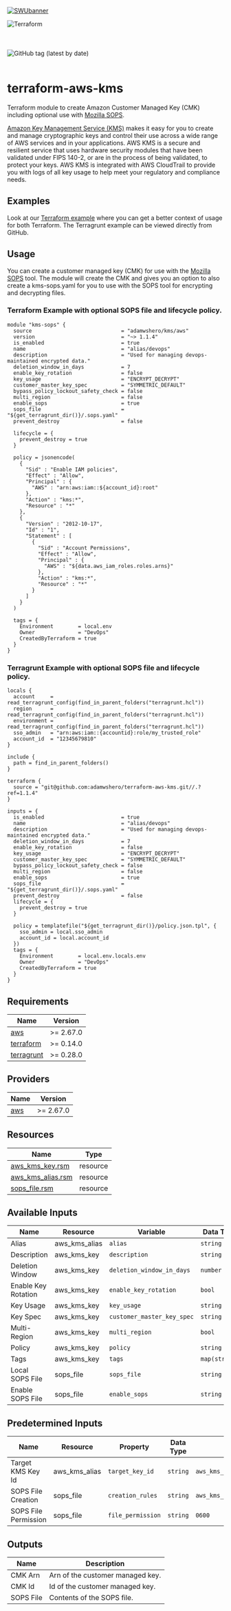 [![SWUbanner](https://raw.githubusercontent.com/vshymanskyy/StandWithUkraine/main/banner2-direct.svg)](https://github.com/vshymanskyy/StandWithUkraine/blob/main/docs/README.md)

![Terraform](https://cloudarmy.io/tldr/images/tf_aws.jpg)
<br>
<br>
<br>
<br>
![GitHub tag (latest by date)](https://img.shields.io/github/v/tag/adamwshero/terraform-aws-kms?color=lightgreen&label=latest%20tag%3A&style=for-the-badge)
<br>
<br>
# terraform-aws-kms

Terraform module to create Amazon Customer Managed Key (CMK) including optional use with [Mozilla SOPS](https://github.com/mozilla/sops).

[Amazon Key Management Service (KMS)](https://aws.amazon.com/kms/) makes it easy for you to create and manage cryptographic keys and control their use across a wide range of AWS services and in your applications. AWS KMS is a secure and resilient service that uses hardware security modules that have been validated under FIPS 140-2, or are in the process of being validated, to protect your keys. AWS KMS is integrated with AWS CloudTrail to provide you with logs of all key usage to help meet your regulatory and compliance needs.

## Examples

Look at our [Terraform example](latest/examples/terraform/) where you can get a better context of usage for both Terraform. The Terragrunt example can be viewed directly from GitHub.


## Usage

You can create a customer managed key (CMK) for use with the [Mozilla SOPS](https://github.com/mozilla/sops) tool. The module will create the CMK and gives you an option to also create a kms-sops.yaml for you to use with the SOPS tool for encrypting and decrypting files.

### Terraform Example with optional SOPS file and lifecycle policy.

```
module "kms-sops" {
  source                             = "adamwshero/kms/aws"
  version                            = "~> 1.1.4"
  is_enabled                         = true
  name                               = "alias/devops"
  description                        = "Used for managing devops-maintained encrypted data."
  deletion_window_in_days            = 7
  enable_key_rotation                = false
  key_usage                          = "ENCRYPT_DECRYPT"
  customer_master_key_spec           = "SYMMETRIC_DEFAULT"
  bypass_policy_lockout_safety_check = false
  multi_region                       = false
  enable_sops                        = true
  sops_file                          = "${get_terragrunt_dir()}/.sops.yaml"
  prevent_destroy                    = false

  lifecycle = {
    prevent_destroy = true
  }

  policy = jsonencode(
    {
      "Sid" : "Enable IAM policies",
      "Effect" : "Allow",
      "Principal" : {
        "AWS" : "arn:aws:iam::${account_id}:root"
      },
      "Action" : "kms:*",
      "Resource" : "*"
    },
    {
      "Version" : "2012-10-17",
      "Id" : "1",
      "Statement" : [
        {
          "Sid" : "Account Permissions",
          "Effect" : "Allow",
          "Principal" : {
            "AWS" : "${data.aws_iam_roles.roles.arns}"
          },
          "Action" : "kms:*",
          "Resource" : "*"
        }
      ]
    }
  )

  tags = {
    Environment        = local.env
    Owner              = "DevOps"
    CreatedByTerraform = true
  }
}
```

### Terragrunt Example with optional SOPS file and lifecycle policy.

```
locals {
  account     = read_terragrunt_config(find_in_parent_folders("terragrunt.hcl"))
  region      = read_terragrunt_config(find_in_parent_folders("terragrunt.hcl"))
  environment = read_terragrunt_config(find_in_parent_folders("terragrunt.hcl"))
  sso_admin   = "arn:aws:iam::{accountid}:role/my_trusted_role"
  account_id  = "12345679810"
}

include {
  path = find_in_parent_folders()
}

terraform {
  source = "git@github.com:adamwshero/terraform-aws-kms.git//.?ref=1.1.4"
}

inputs = {
  is_enabled                         = true
  name                               = "alias/devops"
  description                        = "Used for managing devops-maintained encrypted data."
  deletion_window_in_days            = 7
  enable_key_rotation                = false
  key_usage                          = "ENCRYPT_DECRYPT"
  customer_master_key_spec           = "SYMMETRIC_DEFAULT"
  bypass_policy_lockout_safety_check = false
  multi_region                       = false
  enable_sops                        = true
  sops_file                          = "${get_terragrunt_dir()}/.sops.yaml"
  prevent_destroy                    = false
  lifecycle = {
    prevent_destroy = true
  }

  policy = templatefile("${get_terragrunt_dir()}/policy.json.tpl", {
    sso_admin = local.sso_admin
    account_id = local.account_id
  })
  tags = {
    Environment        = local.env.locals.env
    Owner              = "DevOps"
    CreatedByTerraform = true
  }
}
```

<!-- BEGINNING OF PRE-COMMIT-TERRAFORM DOCS HOOK -->
## Requirements

| Name | Version |
|------|---------|
| <a name="requirement_aws"></a> [aws](#requirement\_aws) | >= 2.67.0 |
| <a name="requirement_terraform"></a> [terraform](#requirement\_terraform) | >= 0.14.0 
| <a name="requirement_terragrunt"></a> [terragrunt](#requirement\_terragrunt) | >= 0.28.0 |

## Providers

| Name | Version |
|------|---------|
| <a name="provider_aws"></a> [aws](#provider\_aws) | >= 2.67.0 |

## Resources

| Name | Type |
|------|------|
| [aws_kms_key.rsm](https://registry.terraform.io/providers/hashicorp/aws/latest/docs/resources/kms_key) | resource |
| [aws_kms_alias.rsm](https://registry.terraform.io/providers/hashicorp/aws/latest/docs/resources/kms_alias) | resource |
| [sops_file.rsm](https://registry.terraform.io/providers/carlpett/sops/latest/docs/data-sources/file) | resource |


## Available Inputs

| Name                | Resource    |  Variable                  | Data Type    | Default             | Required?
| --------------------| ------------|----------------------------| -------------|---------------------|----------
| Alias               |aws_kms_alias| `alias`                    | `string`     | `""`                | No
| Description         | aws_kms_key | `description`              | `string`     | `""`                | No
| Deletion Window     | aws_kms_key | `deletion_window_in_days`  | `number`     | `7`                 | No
| Enable Key Rotation | aws_kms_key | `enable_key_rotation`      | `bool`       | `false`             | No
| Key Usage           | aws_kms_key | `key_usage`                | `string`     | `ENCRYPT_DECRYPT`   | No
| Key Spec            | aws_kms_key | `customer_master_key_spec` | `string`     | `SYMMETRIC_DEFAULT` | No
| Multi-Region        | aws_kms_key | `multi_region`             | `bool`       | `false`             | No
| Policy              | aws_kms_key | `policy`                   | `string`     | `""`                | No
| Tags                | aws_kms_key | `tags`                     | `map(string)`| `""`                | No
| Local SOPS File     | sops_file   | `sops_file`                | `string`     | `""`                | Yes
| Enable SOPS File    | sops_file   | `enable_sops`              | `string`     | `true`              | No

## Predetermined Inputs

| Name                | Resource    |  Property                 | Data Type    | Default                 | Required?
| --------------------| ------------|---------------------------| -------------|-------------------------|----------
| Target KMS Key Id   |aws_kms_alias| `target_key_id`           | `string`     |`aws_kms_key.this.key.id`| Yes
| SOPS File Creation  | sops_file   | `creation_rules`          | `string`     | `aws_kms_key.this.arn`  | Yes
| SOPS File Permission| sops_file   | `file_permission`         | `string`     | `0600`                  | Yes

## Outputs

| Name      | Description                      |
|-----------|----------------------------------|
| CMK Arn   | Arn of the customer managed key. |
| CMK Id    | Id of the customer managed key.  |
| SOPS File | Contents of the SOPS file.       |
